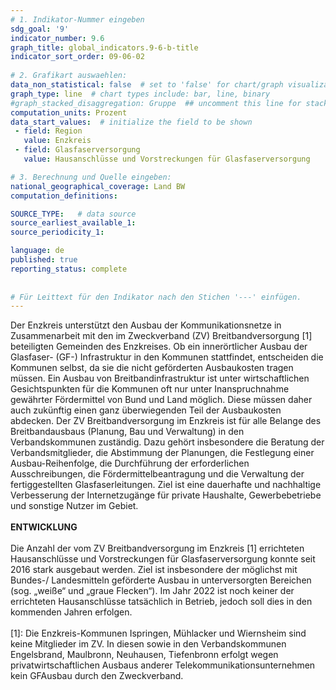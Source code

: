 ```yaml
---
# 1. Indikator-Nummer eingeben 
sdg_goal: '9' 
indicator_number: 9.6
graph_title: global_indicators.9-6-b-title
indicator_sort_order: 09-06-02
 
# 2. Grafikart auswaehlen: 
data_non_statistical: false  # set to 'false' for chart/graph visualization 
graph_type: line  # chart types include: bar, line, binary 
#graph_stacked_disaggregation: Gruppe  ## uncomment this line for stacked bars. eplace 'Geschlecht' with the field of aggregation. 
computation_units: Prozent 
data_start_values:  # initialize the field to be shown  
 - field: Region 
   value: Enzkreis
 - field: Glasfaserversorgung 
   value: Hausanschlüsse und Vorstreckungen für Glasfaserversorgung

# 3. Berechnung und Quelle eingeben: 
national_geographical_coverage: Land BW
computation_definitions: 

SOURCE_TYPE:   # data source  
source_earliest_available_1: 
source_periodicity_1: 

language: de   
published: true 
reporting_status: complete
 
 
# Für Leittext für den Indikator nach den Stichen '---' einfügen. 
---
```

Der Enzkreis unterstützt den Ausbau der Kommunikationsnetze in Zusammenarbeit mit den im Zweckverband (ZV) Breitbandversorgung [1] beteiligten Gemeinden des Enzkreises. Ob ein innerörtlicher Ausbau der Glasfaser- (GF-) Infrastruktur in den Kommunen stattfindet, entscheiden die Kommunen selbst, da sie die nicht geförderten Ausbaukosten tragen müssen. Ein Ausbau von Breitbandinfrastruktur ist unter wirtschaftlichen Gesichtspunkten für die Kommunen oft nur unter Inanspruchnahme gewährter Fördermittel von Bund und Land möglich. Diese müssen daher auch zukünftig einen ganz überwiegenden Teil der Ausbaukosten abdecken. Der ZV Breitbandversorgung im Enzkreis ist für alle Belange des Breitbandausbaus (Planung, Bau und Verwaltung) in den Verbandskommunen zuständig. Dazu gehört insbesondere die Beratung der Verbandsmitglieder, die Abstimmung der Planungen, die Festlegung einer Ausbau-Reihenfolge, die Durchführung der erforderlichen Ausschreibungen, die Fördermittelbeantragung und die Verwaltung der fertiggestellten Glasfaserleitungen. Ziel ist eine dauerhafte und nachhaltige Verbesserung der Internetzugänge für private Haushalte, Gewerbebetriebe und sonstige Nutzer im Gebiet.<br>
<br>
**ENTWICKLUNG** <br>
<br>
Die Anzahl der vom ZV Breitbandversorgung im Enzkreis [1] errichteten Hausanschlüsse und Vorstreckungen für Glasfaserversorgung konnte seit 2016 stark ausgebaut werden. Ziel ist insbesondere der möglichst mit Bundes-/ Landesmitteln geförderte Ausbau in unterversorgten Bereichen (sog. „weiße“ und „graue Flecken“). Im Jahr 2022 ist noch keiner der errichteten Hausanschlüsse tatsächlich in Betrieb, jedoch soll dies in den kommenden Jahren erfolgen. <br>
<br>
[1]: Die Enzkreis-Kommunen Ispringen, Mühlacker und Wiernsheim sind keine Mitglieder im ZV. In diesen sowie in den Verbandskommunen Engelsbrand, Maulbronn, Neuhausen, Tiefenbronn erfolgt wegen privatwirtschaftlichen Ausbaus anderer Telekommunikationsunternehmen kein GFAusbau durch den Zweckverband.
